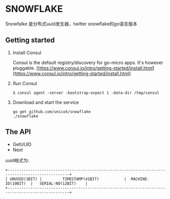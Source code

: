 # SNOWFLAKE

Snowfalke 是分布式uuid发生器，twitter snowflake的go语言版本

## Getting started

1. Install Consul

	Consul is the default registry/discovery for go-micro apps. It's however pluggable.
	[https://www.consul.io/intro/getting-started/install.html](https://www.consul.io/intro/getting-started/install.html)

2. Run Consul
	```
	$ consul agent -server -bootstrap-expect 1 -data-dir /tmp/consul
	```

4. Download and start the service

	```shell
	go get github.com/unicok/snowflake
	./snowflake
	```

## The API
- GetUUID
- Next       

uuid格式为:

    +-------------------------------------------------------------------------------------------------+
    | UNUSED(1BIT) |         TIMESTAMP(41BIT)           |  MACHINE-ID(10BIT)  |   SERIAL-NO(12BIT)    |
    +-------------------------------------------------------------------------------------------------+ 